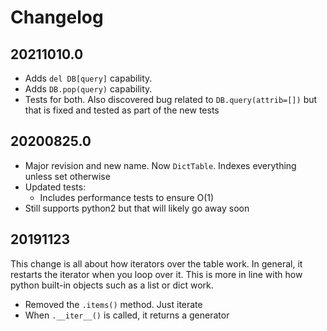 # Changelog

## 20211010.0

* Adds `del DB[query]` capability.
* Adds `DB.pop(query)` capability.
* Tests for both. Also discovered bug related to `DB.query(attrib=[])` but that is fixed and tested as part of the new tests


## 20200825.0

* Major revision and new name. Now `DictTable`. Indexes everything unless set otherwise
* Updated tests:
    * Includes performance tests to ensure O(1) 
* Still supports python2 but that will likely go away soon

## 20191123

This change is all about how iterators over the table work. In general, it restarts the iterator when you loop over it. This is more in line with how python built-in objects such as a list or dict work.

* Removed the `.items()` method. Just iterate
* When `.__iter__()` is called, it returns a generator
